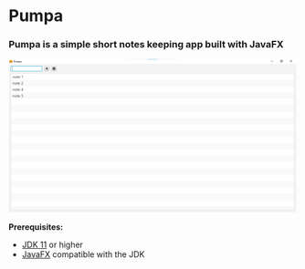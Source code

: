 # Pumpa
 ### Pumpa is a simple short notes keeping app built with JavaFX

 ![Pumpa Main Window](Screenshots/MainWindow.png)

 **Prerequisites:**
 - [JDK 11](https://www.oracle.com/java/technologies/javase-jdk11-downloads.html) or higher
 - [JavaFX](https://gluonhq.com/products/javafx/) compatible with the JDK
